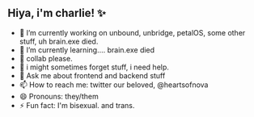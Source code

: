 ## Hiya, i'm charlie! ✨

- 🔭 I’m currently working on unbound, unbridge, petalOS, some other stuff, uh brain.exe died.
- 🌱 I’m currently learning.... brain.exe died
- 👯 collab please.
- 🤔 i might sometimes forget stuff, i need help.
- 💬 Ask me about frontend and backend stuff
- 📫 How to reach me: twitter our beloved, @heartsofnova
- 😄 Pronouns: they/them
- ⚡ Fun fact: I'm bisexual. and trans.
